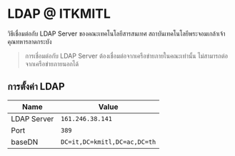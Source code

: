 # LDAP @ ITKMITL

วิธีเชื่อมต่อกับ LDAP Server ของคณะเทคโนโลยีสารสนเทศ สถาบันเทคโนโลยีพระจอมเกล้าเจ้าคุณทหารลาดกระบัง

> การเชี่อมต่อกับ LDAP Server ต้องเชื่อมต่อจากเครือข่ายภายในคณะเท่านั้น ไม่สามารถต่อจากเครือข่ายภายนอกได้

## การตั้งค่า LDAP

| Name | Value |
| ------ | ------ |
| LDAP Server | `161.246.38.141` |
| Port | `389` |
| baseDN | `DC=it,DC=kmitl,DC=ac,DC=th` |

